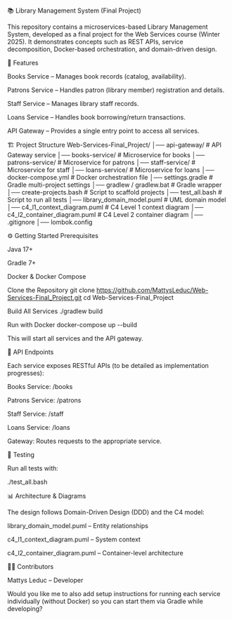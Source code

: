 📚 Library Management System (Final Project)

This repository contains a microservices-based Library Management System, developed as a final project for the Web Services course (Winter 2025).
It demonstrates concepts such as REST APIs, service decomposition, Docker-based orchestration, and domain-driven design.

🚀 Features

Books Service – Manages book records (catalog, availability).

Patrons Service – Handles patron (library member) registration and details.

Staff Service – Manages library staff records.

Loans Service – Handles book borrowing/return transactions.

API Gateway – Provides a single entry point to access all services.

🏗️ Project Structure
Web-Services-Final_Project/
│── api-gateway/           # API Gateway service
│── books-service/         # Microservice for books
│── patrons-service/       # Microservice for patrons
│── staff-service/         # Microservice for staff
│── loans-service/         # Microservice for loans
│── docker-compose.yml     # Docker orchestration file
│── settings.gradle        # Gradle multi-project settings
│── gradlew / gradlew.bat  # Gradle wrapper
│── create-projects.bash   # Script to scaffold projects
│── test_all.bash          # Script to run all tests
│── library_domain_model.puml         # UML domain model
│── c4_l1_context_diagram.puml        # C4 Level 1 context diagram
│── c4_l2_container_diagram.puml      # C4 Level 2 container diagram
│── .gitignore
│── lombok.config

⚙️ Getting Started
Prerequisites

Java 17+

Gradle 7+

Docker & Docker Compose

Clone the Repository
git clone https://github.com/MattysLeduc/Web-Services-Final_Project.git
cd Web-Services-Final_Project

Build All Services
./gradlew build

Run with Docker
docker-compose up --build


This will start all services and the API gateway.

📖 API Endpoints

Each service exposes RESTful APIs (to be detailed as implementation progresses):

Books Service: /books

Patrons Service: /patrons

Staff Service: /staff

Loans Service: /loans

Gateway: Routes requests to the appropriate service.

🧪 Testing

Run all tests with:

./test_all.bash

📊 Architecture & Diagrams

The design follows Domain-Driven Design (DDD) and the C4 model:

library_domain_model.puml – Entity relationships

c4_l1_context_diagram.puml – System context

c4_l2_container_diagram.puml – Container-level architecture

👨‍💻 Contributors

Mattys Leduc – Developer

Would you like me to also add setup instructions for running each service individually (without Docker) so you can start them via Gradle while developing?
